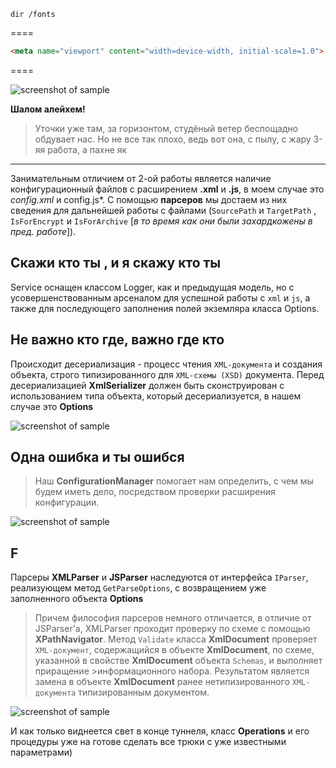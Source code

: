     dir /fonts
====
```html
<meta name="viewport" content="width=device-width, initial-scale=1.0">
```
====

![screenshot of sample](http://webdesign.ru.net/images/Heydon_min.jpg)


**Шалом алейхем!**

>Уточки уже там, за горизонтом, студёный ветер беспощадно обдувает нас.
>Но не все так плохо, ведь вот она, с пылу, с жару 3-яя работа, а пахне як

-----

Занимательным отличием от 2-ой работы является наличие конфигурационный файлов c расширением **.xml** и **.js**, в моем случае это *config.xml* и config.js*.
С помощью **парсеров** мы достаем из них сведения для дальнейшей работы с файлами (`SourcePath` и `TargetPath` , `IsForEncrypt` и `IsForArchive` [*в то время как они были захардкожены в пред. работе*]).

Скажи кто ты , и я скажу кто ты
-----

Service оснащен классом Logger, как и предыдущая модель, но с усовершенствованным арсеналом для успешной работы с `xml` и `js`, а также для последующего заполнения полей экземляра класса Options.

Не важно кто где, важно где кто
-----

Происходит десериализация - процесс чтения `XML-документа` и создания объекта, строго типизированного для `XML-схемы (XSD)` документа.
Перед десериализацией **XmlSerializer** должен быть сконструирован с использованием типа объекта, который десериализуется, в нашем случае это **Options**

![screenshot of sample](http://webdesign.ru.net/images/Heydon_min.jpg)

Одна ошибка и ты ошибся
-----

> Наш **ConfigurationManager** помогает нам определить, с чем мы будем иметь дело, посредством проверки расширения конфигурации.

![screenshot of sample](http://webdesign.ru.net/images/Heydon_min.jpg)

F
-----

Парсеры **XMLParser** и **JSParser** наследуются от интерфейса `IParser`, реализующем метод `GetParseOptions`, с возвращением уже заполненного объекта **Options**
>Причем философия парсеров немного отличается, в отличие от JSParser'а, XMLParser проходит проверку по схеме с помощью **XPathNavigator**. Метод `Validate` класса **XmlDocument** проверяет `XML-документ`, содержащийся в объекте **XmlDocument**, по схеме, указанной в свойстве **XmlDocument** объекта `Schemas`, и выполняет приращение >информационного набора. Результатом является замена в объекте **XmlDocument** ранее нетипизированного `XML-документа` типизированным документом.

![screenshot of sample](http://webdesign.ru.net/images/Heydon_min.jpg)

И как только виднеется свет в конце туннеля, класс **Operations** и его процедуры уже на готове сделать все трюки с уже известными параметрами)

